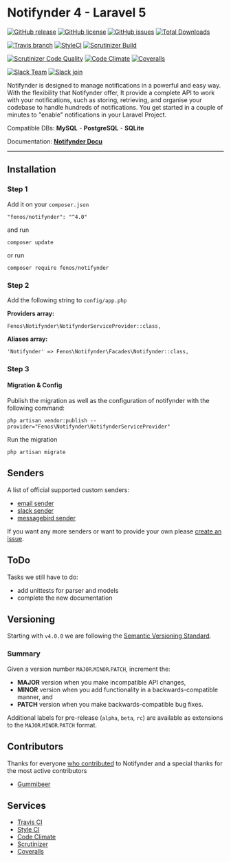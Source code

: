 # Notifynder 4 - Laravel 5

[![GitHub release](https://img.shields.io/github/release/fenos/Notifynder.svg?style=flat-square)](https://github.com/fenos/Notifynder/releases)
[![GitHub license](https://img.shields.io/badge/license-MIT-blue.svg?style=flat-square)](https://raw.githubusercontent.com/fenos/Notifynder/master/LICENSE)
[![GitHub issues](https://img.shields.io/github/issues/fenos/Notifynder.svg?style=flat-square)](https://github.com/fenos/Notifynder/issues)
[![Total Downloads](https://img.shields.io/packagist/dt/fenos/notifynder.svg?style=flat-square)](https://packagist.org/packages/fenos/notifynder)

[![Travis branch](https://img.shields.io/travis/fenos/Notifynder/master.svg?style=flat-square&label=TravisCI)](https://travis-ci.org/fenos/Notifynder/branches)
[![StyleCI](https://styleci.io/repos/18425539/shield)](https://styleci.io/repos/18425539)
[![Scrutinizer Build](https://img.shields.io/scrutinizer/build/g/fenos/Notifynder.svg?style=flat-square&label=ScrutinizerCI)](https://scrutinizer-ci.com/g/fenos/Notifynder/?branch=master)

[![Scrutinizer Code Quality](https://img.shields.io/scrutinizer/g/fenos/Notifynder.svg?style=flat-square)](https://scrutinizer-ci.com/g/fenos/Notifynder/?branch=master)
[![Code Climate](https://img.shields.io/codeclimate/github/fenos/Notifynder.svg?style=flat-square)](https://codeclimate.com/github/fenos/Notifynder)
[![Coveralls](https://img.shields.io/coveralls/fenos/Notifynder.svg?style=flat-square)](https://coveralls.io/github/fenos/Notifynder)

[![Slack Team](https://img.shields.io/badge/slack-astrotomic-orange.svg?style=flat-square)](https://astrotomic.slack.com)
[![Slack join](https://img.shields.io/badge/slack-join-green.svg?style=social)](https://notifynder.signup.team)


Notifynder is designed to manage notifications in a powerful and easy way. With the flexibility that Notifynder offer, It provide a complete API to work with your notifications, such as storing, retrieving, and organise your codebase to handle hundreds of notifications. You get started in a couple of minutes to "enable" notifications in your Laravel Project.

Compatible DBs: **MySQL** - **PostgreSQL** - **SQLite**

Documentation: **[Notifynder Docu](http://notifynder.info)**

-----

## Installation

### Step 1

Add it on your `composer.json`

```
"fenos/notifynder": "^4.0"
```

and run 

```
composer update
```

or run

```
composer require fenos/notifynder
```


### Step 2

Add the following string to `config/app.php`

**Providers array:**

```
Fenos\Notifynder\NotifynderServiceProvider::class,
```

**Aliases array:**

```
'Notifynder' => Fenos\Notifynder\Facades\Notifynder::class,
```


### Step 3

#### Migration & Config

Publish the migration as well as the configuration of notifynder with the following command:

```
php artisan vendor:publish --provider="Fenos\Notifynder\NotifynderServiceProvider"
```

Run the migration

```
php artisan migrate
```

## Senders

A list of official supported custom senders:

* [email sender](https://github.com/Astrotomic/notifynder-sender-email)
* [slack sender](https://github.com/Astrotomic/notifynder-sender-slack)
* [messagebird sender](https://github.com/Astrotomic/notifynder-sender-messagebird)

If you want any more senders or want to provide your own please [create an issue](https://github.com/fenos/Notifynder/issues/new).

## ToDo

Tasks we still have to do:

* add unittests for parser and models
* complete the new documentation

## Versioning

Starting with `v4.0.0` we are following the [Semantic Versioning Standard](http://semver.org).

### Summary

Given a version number `MAJOR`.`MINOR`.`PATCH`, increment the:

* **MAJOR** version when you make incompatible API changes,
* **MINOR** version when you add functionality in a backwards-compatible manner, and
* **PATCH** version when you make backwards-compatible bug fixes.

Additional labels for pre-release (`alpha`, `beta`, `rc`) are available as extensions to the `MAJOR`.`MINOR`.`PATCH` format.

## Contributors

Thanks for everyone [who contributed](https://github.com/fenos/Notifynder/graphs/contributors) to Notifynder and a special thanks for the most active contributors

- [Gummibeer](https://github.com/Gummibeer)

## Services

* [Travis CI](https://travis-ci.org/fenos/Notifynder)
* [Style CI](https://styleci.io/repos/18425539)
* [Code Climate](https://codeclimate.com/github/fenos/Notifynder)
* [Scrutinizer](https://scrutinizer-ci.com/g/fenos/Notifynder)
* [Coveralls](https://coveralls.io/github/fenos/Notifynder)
